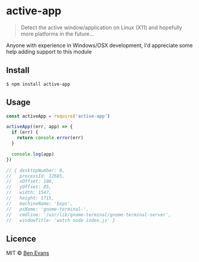 # active-app

> Detect the active window/application on Linux (X11) and hopefully more platforms in the future...

Anyone with experience in Windows/OSX development, I'd appreciate some help
adding support to this module

## Install

```
$ npm install active-app
```

## Usage

```js
const activeApp = require('active-app')

activeApp((err, app) => {
  if (err) {
    return console.error(err)
  }

  console.log(app)
})

// { desktopNumber: 0,
//   processId: 12685,
//   xOffset: 106,
//   yOffset: 85,
//   width: 1547,
//   height: 1715,
//   machineName: 'bxps',
//   psName: 'gnome-terminal-',
//   cmdline: '/usr/lib/gnome-terminal/gnome-terminal-server',
//   windowTitle: 'watch node index.js' }
```

## Licence

MIT © [Ben Evans](http://bensbit.co.uk)
